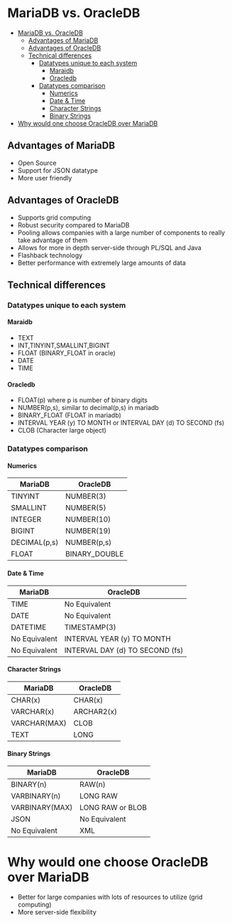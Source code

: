 # MariaDB vs. OracleDB
<!-- TOC depthFrom:1 depthTo:6 withLinks:1 updateOnSave:1 orderedList:0 -->

- [MariaDB vs. OracleDB](#mariadb-vs-oracledb)
	- [Advantages of MariaDB](#advantages-of-mariadb)
	- [Advantages of OracleDB](#advantages-of-oracledb)
	- [Technical differences](#technical-differences)
		- [Datatypes unique to each system](#datatypes-unique-to-each-system)
			- [Maraidb](#maraidb)
			- [Oracledb](#oracledb)
		- [Datatypes comparison](#datatypes-comparison)
			- [Numerics](#numerics)
			- [Date & Time](#date-time)
			- [Character Strings](#character-strings)
			- [Binary Strings](#binary-strings)
- [Why would one choose OracleDB over MariaDB](#why-would-one-choose-oracledb-over-mariadb)

<!-- /TOC -->
## Advantages of MariaDB

* Open Source
* Support for JSON datatype
* More user friendly

## Advantages of OracleDB

* Supports grid computing
* Robust security compared to MariaDB
* Pooling allows companies with a large number of components to really take advantage of them
* Allows for more in depth server-side through PL/SQL and Java
* Flashback technology
* Better performance with extremely large amounts of data

## Technical differences
### Datatypes unique to each system
#### Maraidb
* TEXT
* INT,TINYINT,SMALLINT,BIGINT
* FLOAT (BINARY_FLOAT in oracle)
* DATE
* TIME
#### Oracledb
* FLOAT(p) where p is number of binary digits
* NUMBER(p,s), similar to decimal(p,s) in mariadb
* BINARY_FLOAT (FLOAT in mariadb)
* INTERVAL YEAR (y) TO MONTH or INTERVAL DAY (d) TO SECOND (fs)
* CLOB (Character large object)
### Datatypes comparison
#### Numerics

| MariaDB | OracleDB |
|----------|---------|
| TINYINT  |NUMBER(3)|
| SMALLINT |NUMBER(5)|
| INTEGER  |NUMBER(10)|
|BIGINT | NUMBER(19)|
|DECIMAL(p,s)| NUMBER(p,s)|
| FLOAT | BINARY_DOUBLE|
#### Date & Time

|MariaDB | OracleDB|
|--------|---------|
|TIME|No Equivalent|
|DATE|No Equivalent|
|DATETIME| TIMESTAMP(3)|
|No Equivalent|INTERVAL YEAR (y) TO MONTH|
|No Equivalent|INTERVAL DAY (d) TO SECOND (fs)|

#### Character Strings

|MariaDB | OracleDB|
|--------|---------|
|CHAR(x) | CHAR(x) |
|VARCHAR(x)| ARCHAR2(x)|
|VARCHAR(MAX)|CLOB|
|TEXT|LONG|
#### Binary Strings

|MariaDB | OracleDB|
|--------|---------|
|BINARY(n)|RAW(n)|
|VARBINARY(n)|LONG RAW|
|VARBINARY(MAX)|LONG RAW or BLOB|
|JSON|No Equivalent|
|No Equivalent|XML|

# Why would one choose OracleDB over MariaDB
* Better for large companies with lots of resources to utilize (grid computing)
* More server-side flexibility
